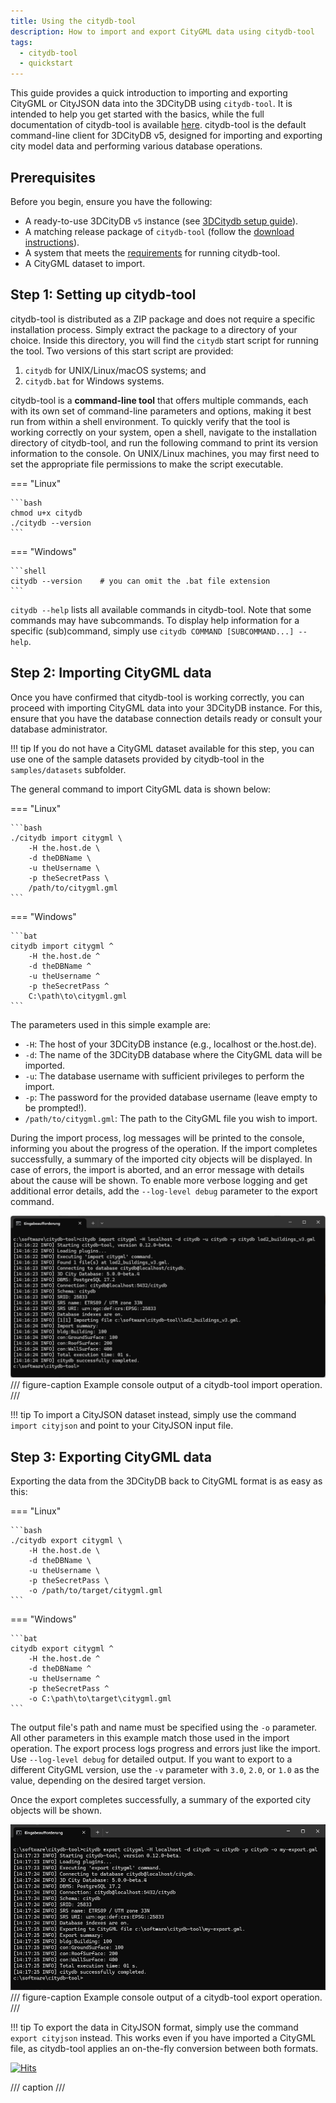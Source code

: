 ```yaml
---
title: Using the citydb-tool
description: How to import and export CityGML data using citydb-tool
tags:
  - citydb-tool
  - quickstart
---
```


This guide provides a quick introduction to importing and exporting CityGML or CityJSON data into the 3DCityDB
using `citydb-tool`. It is intended to help you get started with the basics, while the full documentation
of citydb-tool is available [here](../citydb-tool/index.md). citydb-tool is the default command-line client for
3DCityDB v5, designed for importing and exporting city model data and performing various database operations.

## Prerequisites

Before you begin, ensure you have the following:

- A ready-to-use 3DCityDB `v5` instance (see [3DCitydb setup guide](setup.md)).
- A matching release package of `citydb-tool` (follow the [download instructions](../download.md)).
- A system that meets the [requirements](requirements.md#citydb-tool-database-client) for running citydb-tool.
- A CityGML dataset to import.

## Step 1: Setting up citydb-tool

citydb-tool is distributed as a ZIP package and does not require a specific installation process. Simply extract the
package to a directory of your choice. Inside this directory, you will find the `citydb` start script for running
the tool. Two versions of this start script are provided:

1. `citydb` for UNIX/Linux/macOS systems; and
2. `citydb.bat` for Windows systems.

citydb-tool is a **command-line tool** that offers multiple commands, each with its own set of command-line parameters
and options, making it best run from within a shell environment. To quickly verify that the tool is working
correctly on your system, open a shell, navigate to the installation directory of citydb-tool, and run the
following command to print its version information to the console. On UNIX/Linux machines, you may first need to
set the appropriate file permissions to make the script executable.

=== "Linux"

    ```bash
    chmod u+x citydb
    ./citydb --version
    ```

=== "Windows"

    ```shell
    citydb --version    # you can omit the .bat file extension
    ```

`citydb --help` lists all available commands in citydb-tool. Note that some commands may have subcommands.
To display help information for a specific (sub)command, simply use `citydb COMMAND [SUBCOMMAND...] --help`.

## Step 2: Importing CityGML data

Once you have confirmed that citydb-tool is working correctly, you can proceed with importing CityGML data into
your 3DCityDB instance. For this, ensure that you have the database connection details ready or consult your
database administrator.

!!! tip
    If you do not have a CityGML dataset available for this step, you can use one of the sample
    datasets provided by citydb-tool in the `samples/datasets` subfolder.

The general command to import CityGML data is shown below:

=== "Linux"

    ```bash
    ./citydb import citygml \
        -H the.host.de \
        -d theDBName \
        -u theUsername \
        -p theSecretPass \
        /path/to/citygml.gml
    ```

=== "Windows"

    ```bat
    citydb import citygml ^
        -H the.host.de ^
        -d theDBName ^
        -u theUsername ^
        -p theSecretPass ^
        C:\path\to\citygml.gml
    ```

The parameters used in this simple example are:

- `-H`: The host of your 3DCityDB instance (e.g., localhost or the.host.de).
- `-d`: The name of the 3DCityDB database where the CityGML data will be imported.
- `-u`: The database username with sufficient privileges to perform the import.
- `-p`: The password for the provided database username (leave empty to be prompted!).
- `/path/to/citygml.gml`: The path to the CityGML file you wish to import.

During the import process, log messages will be printed to the console, informing you about the progress of the
operation. If the import completes successfully, a summary of the imported city objects will be
displayed. In case of errors, the import is aborted, and an error message with details about the cause
will be shown. To enable more verbose logging and get additional error details, add the `--log-level debug`
parameter to the export command.

![citydb-import command](assets/citydb-import.png)
/// figure-caption
Example console output of a citydb-tool import operation.
///

!!! tip
    To import a CityJSON dataset instead, simply use the command `import cityjson` and point to
    your CityJSON input file.

## Step 3: Exporting CityGML data

Exporting the data from the 3DCityDB back to CityGML format is as easy as this:

=== "Linux"

    ```bash
    ./citydb export citygml \
        -H the.host.de \
        -d theDBName \
        -u theUsername \
        -p theSecretPass \
        -o /path/to/target/citygml.gml
    ```

=== "Windows"

    ```bat
    citydb export citygml ^
        -H the.host.de ^
        -d theDBName ^
        -u theUsername ^
        -p theSecretPass ^
        -o C:\path\to\target\citygml.gml
    ```

The output file's path and name must be specified using the `-o` parameter. All other parameters in this example match
those used in the import operation. The export process logs progress and errors just like the import.
Use `--log-level debug` for detailed output. If you want to export to a different CityGML version, use the
`-v` parameter with `3.0`, `2.0`, or `1.0` as the value, depending on the desired target version.

Once the export completes successfully, a summary of the exported city objects will be shown.

![citydb-export command](assets/citydb-export.png)
/// figure-caption
Example console output of a citydb-tool export operation.
///

!!! tip
    To export the data in CityJSON format, simply use the command `export cityjson` instead. This works
    even if you have imported a CityGML file, as citydb-tool applies an on-the-fly conversion between both formats.

[![Hits](https://hits.seeyoufarm.com/api/count/incr/badge.svg?url=https%3A%2F%2F3dcitydb.github.io%2F3dcitydb-mkdocs%2Ffirst-steps%2Fcitydb-tool%2F&count_bg=%2379C83D&title_bg=%23555555&icon=&icon_color=%23E7E7E7&title=Visitors&edge_flat=false)](https://hits.seeyoufarm.com/#history)

/// caption
///
